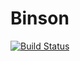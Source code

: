 # Binson

[![Build Status](https://secure.travis-ci.org/tellnes/node-binson.png)](http://travis-ci.org/tellnes/node-binson)

